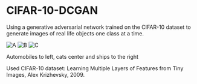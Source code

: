 # CIFAR-10-DCGAN
Using a generative adversarial network trained on the CIFAR-10 dataset to generate images of real life objects one class at a time.


![A](http://oi68.tinypic.com/o0c7z9.jpg)  ![B](http://i65.tinypic.com/28an8k1.jpg)  ![C](http://i67.tinypic.com/24uxhdw.jpg)

Automobiles to left, cats center and ships to the right

Used CIFAR-10 dataset: Learning Multiple Layers of Features from Tiny Images, Alex Krizhevsky, 2009.
